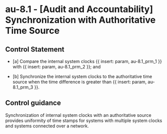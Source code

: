 # au-8.1 - \[Audit and Accountability\] Synchronization with Authoritative Time Source

## Control Statement

- \[a\] Compare the internal system clocks {{ insert: param, au-8.1_prm_1 }} with {{ insert: param, au-8.1_prm_2 }}; and

- \[b\] Synchronize the internal system clocks to the authoritative time source when the time difference is greater than {{ insert: param, au-8.1_prm_3 }}.

## Control guidance

Synchronization of internal system clocks with an authoritative source provides uniformity of time stamps for systems with multiple system clocks and systems connected over a network.

